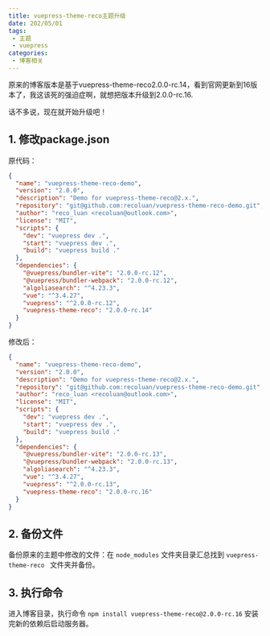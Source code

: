 ```yaml
---
title: vuepress-theme-reco主题升级
date: 202/05/01
tags:
 - 主题
 - vuepress
categories:
 - 博客相关
---
```

原来的博客版本是基于vuepress-theme-reco2.0.0-rc.14，看到官网更新到16版本了，我这该死的强迫症啊，就想把版本升级到2.0.0-rc.16.

话不多说，现在就开始升级吧！

## 1. 修改package.json

原代码：

```json
{
  "name": "vuepress-theme-reco-demo",
  "version": "2.0.0",
  "description": "Demo for vuepress-theme-reco@2.x.",
  "repository": "git@github.com:recoluan/vuepress-theme-reco-demo.git",
  "author": "reco_luan <recoluan@outlook.com>",
  "license": "MIT",
  "scripts": {
    "dev": "vuepress dev .",
    "start": "vuepress dev .",
    "build": "vuepress build ."
  },
  "dependencies": {
    "@vuepress/bundler-vite": "2.0.0-rc.12",
    "@vuepress/bundler-webpack": "2.0.0-rc.12",
    "algoliasearch": "^4.23.3",
    "vue": "^3.4.27",
    "vuepress": "^2.0.0-rc.12",
    "vuepress-theme-reco": "2.0.0-rc.14"
  }
}
```

修改后：

```json
{
  "name": "vuepress-theme-reco-demo",
  "version": "2.0.0",
  "description": "Demo for vuepress-theme-reco@2.x.",
  "repository": "git@github.com:recoluan/vuepress-theme-reco-demo.git",
  "author": "reco_luan <recoluan@outlook.com>",
  "license": "MIT",
  "scripts": {
    "dev": "vuepress dev .",
    "start": "vuepress dev .",
    "build": "vuepress build ."
  },
  "dependencies": {
    "@vuepress/bundler-vite": "2.0.0-rc.13",
    "@vuepress/bundler-webpack": "2.0.0-rc.13",
    "algoliasearch": "^4.23.3",
    "vue": "^3.4.27",
    "vuepress": "^2.0.0-rc.13",
    "vuepress-theme-reco": "2.0.0-rc.16"
  }
}

```

## 2. 备份文件

备份原来的主题中修改的文件：在 ``` node_modules ``` 文件夹目录汇总找到 ```vuepress-theme-reco ``` 文件夹并备份。

## 3. 执行命令

进入博客目录，执行命令 ``` npm install vuepress-theme-reco@2.0.0-rc.16 ``` 安装完新的依赖后启动服务器。

